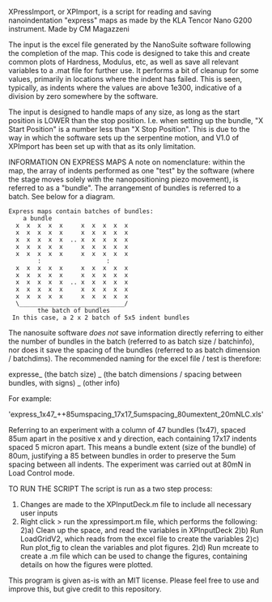 XPressImport, or XPImport, is a script for reading and saving nanoindentation "express" maps as made by the KLA Tencor Nano G200 instrument. 
Made by CM Magazzeni 

The input is the excel file generated by the NanoSuite software following the completion of the map. This code is designed to take this and create common plots of Hardness, Modulus, etc, as well as save all relevant variables to a .mat file for further use. It performs a bit of cleanup for some values, primarily in locations where the indent has failed. This is seen, typically, as indents where the values are above 1e300, indicative of a division by zero somewhere by the software. 

The input is designed to handle maps of any size, as long as the start position is LOWER than the stop position. I.e. when setting up the bundle, "X Start Position" is a number less than "X Stop Position". This is due to the way in which the software sets up the serpentine motion, and V1.0 of XPImport has been set up with that as its only limitation. 


INFORMATION ON EXPRESS MAPS
A note on nomenclature: within the map, the array of indents performed as one "test" by the software (where the stage moves solely with the nanopositioning piezo movement), is referred to as a "bundle". The arrangement of bundles is referred to a batch. See below for a diagram. 
~~~~~
Express maps contain batches of bundles:
    a bundle
  x  x  x  x  x     x  x  x  x  x 
  x  x  x  x  x     x  x  x  x  x 
  x  x  x  x  x  .. x  x  x  x  x 
  x  x  x  x  x     x  x  x  x  x 
  x  x  x  x  x     x  x  x  x  x 
        :                  :
  x  x  x  x  x     x  x  x  x  x 
  x  x  x  x  x     x  x  x  x  x 
  x  x  x  x  x  .. x  x  x  x  x 
  x  x  x  x  x     x  x  x  x  x 
  x  x  x  x  x     x  x  x  x  x 
  \_____________________________/
        the batch of bundles
 In this case, a 2 x 2 batch of 5x5 indent bundles
 ~~~~~
The nanosuite software *does not* save information directly referring to either the number of bundles in the batch (referred to as batch size / batchinfo), nor does it save the spacing of the bundles (referred to as batch dimension / batchdims). The recommended naming for the excel file / test is therefore: 

expresse_ (the batch size) _ (the batch dimensions / spacing between bundles, with signs) _ (other info)

For example: 

'express_1x47_++85umspacing_17x17_5umspacing_80umextent_20mNLC.xls'

Referring to an experiment with a column of 47 bundles (1x47), spaced 85um apart in the positive x and y direction, each containing 17x17 indents spaced 5 micron apart. This means a bundle extent (size of the bundle) of 80um, justifying a 85 between bundles in order to preserve the 5um spacing between all indents. The experiment was carried out at 80mN in Load Control mode. 



TO RUN THE SCRIPT
The script is run as a two step process: 
1) Changes are made to the XPInputDeck.m file to include all necessary user inputs
2) Right click > run the xpressimport.m file, which performs the following: 
2)a) Clean up the space, and read the variables in XPInputDeck
2)b) Run LoadGridV2, which reads from the excel file to create the variables
2)c) Run plot_fig to clean the variables and plot figures. 
2)d) Run mcreate to create a .m file which can be used to change the figures, containing details on how the figures were plotted.


This program is given as-is with an MIT license. Please feel free to use and improve this, but give credit to this repository. 
